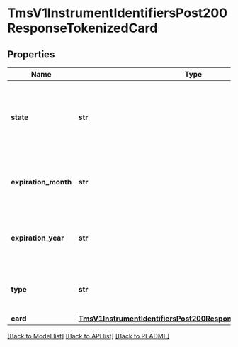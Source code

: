 # TmsV1InstrumentIdentifiersPost200ResponseTokenizedCard

## Properties
Name | Type | Description | Notes
------------ | ------------- | ------------- | -------------
**state** | **str** | Issuer state for the Network Token Valid values: - ACTIVE - SUSPENDED - DELETED  | [optional] 
**expiration_month** | **str** | The Network Token expiration month, automatically updated | [optional] 
**expiration_year** | **str** | The Network Token expiration year, automatically updated | [optional] 
**type** | **str** | The Network Token brand Valid values: - visa - mastercard  | [optional] 
**card** | [**TmsV1InstrumentIdentifiersPost200ResponseTokenizedCardCard**](TmsV1InstrumentIdentifiersPost200ResponseTokenizedCardCard.md) |  | [optional] 

[[Back to Model list]](../README.md#documentation-for-models) [[Back to API list]](../README.md#documentation-for-api-endpoints) [[Back to README]](../README.md)


